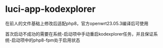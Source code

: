 # luci-app-kodexplorer
在前人的文件基础上修改后适配php8，官方openwrt23.05.3编译后可使用

首次启动不成功的需要在系统-启动项中手动重启kodexplorer任务，并且保证系统-启动项中的php8-fpm处于启用状态
